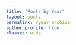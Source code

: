 ```yaml
---
title: "Posts by Year"
layout: posts
permalink: /year-archive
author_profile: true
classes: wide
---
```

